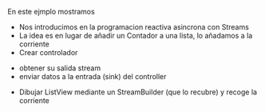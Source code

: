 En este ejmplo mostramos

-  Nos introducimos en la programacion reactiva asincrona con Streams
-  La idea es en lugar de añadir un Contador a una lista, lo añadamos a la corriente
-  Crear controlador
  * obtener su salida stream
  * enviar datos a la entrada (sink) del controller
-  Dibujar ListView mediante un StreamBuilder (que lo recubre) y recoge la corriente
